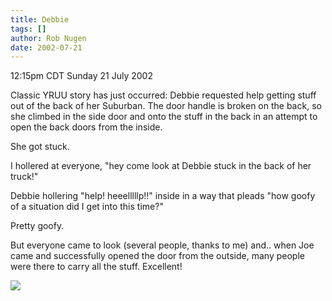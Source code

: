 ```yaml
---
title: Debbie
tags: []
author: Rob Nugen
date: 2002-07-21
---
```


<p class=date>12:15pm CDT Sunday 21 July 2002</p>

<p>Classic YRUU story has just occurred: Debbie requested help getting
stuff out of the back of her Suburban.  The door handle is broken on
the back, so she climbed in the side door and onto the stuff in the
back in an attempt to open the back doors from the inside.</p>

<p>She got stuck.</p>

<p>I hollered at everyone, "hey come look at Debbie stuck in the back
of her truck!"</p>

<p>Debbie hollering "help!  heeelllllp!!" inside in a way that pleads
"how goofy of a situation did I get into this time?"</p>

<p>Pretty goofy.</p>

<p>But everyone came to look (several people, thanks to me) and.. when
Joe came and successfully opened the door from the outside, many
people were there to carry all the stuff.  Excellent!</p>

<p><img src="/images/rob/wL-ROB.gif"/></p>
